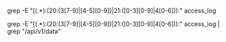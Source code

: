 grep -E "\[(.*):(20:(3[7-9]|[4-5][0-9])|21:([0-3][0-9]|4[0-6])):" access_log


grep -E "\[(.*):(20:(3[7-9]|[4-5][0-9])|21:([0-3][0-9]|4[0-6])):" access_log | grep "/api/v1/data"

